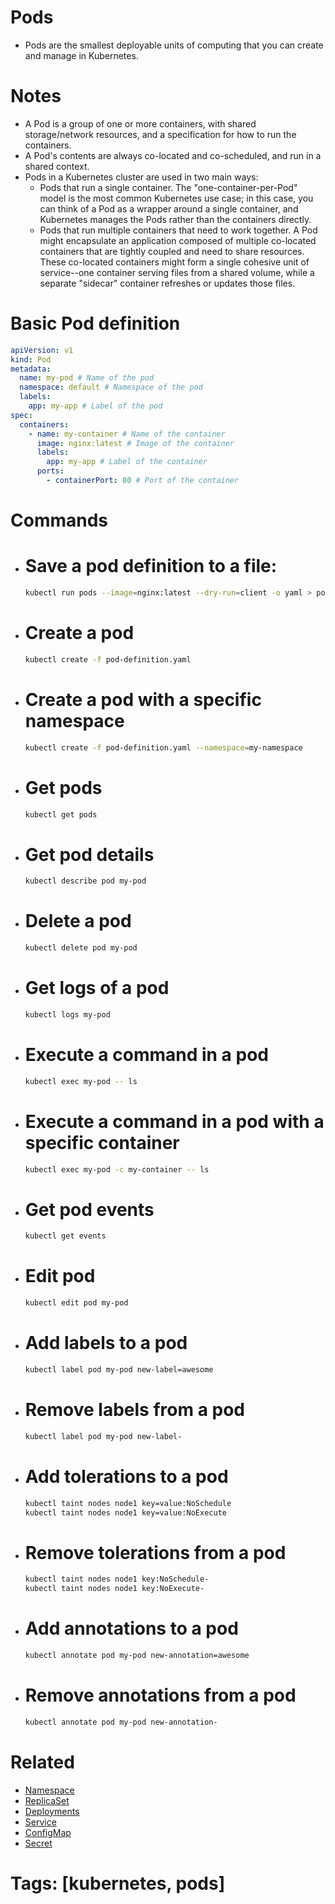 # Pods

- Pods are the smallest deployable units of computing that you can create and manage in Kubernetes.

# Notes

- A Pod is a group of one or more containers, with shared storage/network resources, and a specification for how to run the containers.
- A Pod's contents are always co-located and co-scheduled, and run in a shared context.
- Pods in a Kubernetes cluster are used in two main ways:
  - Pods that run a single container. The "one-container-per-Pod" model is the most common Kubernetes use case; in this case, you can think of a Pod as a wrapper around a single container, and Kubernetes manages the Pods rather than the containers directly.
  - Pods that run multiple containers that need to work together. A Pod might encapsulate an application composed of multiple co-located containers that are tightly coupled and need to share resources. These co-located containers might form a single cohesive unit of service--one container serving files from a shared volume, while a separate "sidecar" container refreshes or updates those files.

# Basic Pod definition

```yaml
apiVersion: v1
kind: Pod
metadata:
  name: my-pod # Name of the pod
  namespace: default # Namespace of the pod
  labels:
    app: my-app # Label of the pod
spec:
  containers:
    - name: my-container # Name of the container
      image: nginx:latest # Image of the container
      labels:
        app: my-app # Label of the container
      ports:
        - containerPort: 80 # Port of the container
```

# Commands

- # Save a pod definition to a file:

  ```bash
  kubectl run pods --image=nginx:latest --dry-run=client -o yaml > pod-definition.yaml
  ```

- # Create a pod

  ```bash
  kubectl create -f pod-definition.yaml
  ```

- # Create a pod with a specific namespace

  ```bash
  kubectl create -f pod-definition.yaml --namespace=my-namespace
  ```

- # Get pods

  ```bash
  kubectl get pods
  ```

- # Get pod details

  ```bash
  kubectl describe pod my-pod
  ```

- # Delete a pod

  ```bash
  kubectl delete pod my-pod
  ```

- # Get logs of a pod

  ```bash
  kubectl logs my-pod
  ```

- # Execute a command in a pod

  ```bash
  kubectl exec my-pod -- ls
  ```

- # Execute a command in a pod with a specific container

  ```bash
  kubectl exec my-pod -c my-container -- ls
  ```

- # Get pod events

  ```bash
  kubectl get events
  ```

- # Edit pod

  ```bash
  kubectl edit pod my-pod
  ```

- # Add labels to a pod

  ```bash
  kubectl label pod my-pod new-label=awesome
  ```

- # Remove labels from a pod

  ```bash
  kubectl label pod my-pod new-label-
  ```

- # Add tolerations to a pod

  ```bash
  kubectl taint nodes node1 key=value:NoSchedule
  kubectl taint nodes node1 key=value:NoExecute
  ```

- # Remove tolerations from a pod

  ```bash
  kubectl taint nodes node1 key:NoSchedule-
  kubectl taint nodes node1 key:NoExecute-
  ```

- # Add annotations to a pod

  ```bash
  kubectl annotate pod my-pod new-annotation=awesome
  ```

- # Remove annotations from a pod
  ```bash
  kubectl annotate pod my-pod new-annotation-
  ```

# Related

- [Namespace](/basics-commands/namespace/namespace.md)
- [ReplicaSet](/basics-commands/replicasets/replicaset.md)
- [Deployments](/basics-commands/deployments/deployments.md)
- [Service](/basics-commands/service/service.md)
- [ConfigMap](/basics-commands/configmap/configmap.md)
- [Secret](/basics-commands/secrets/secret.md)

# Tags: [kubernetes, pods]
